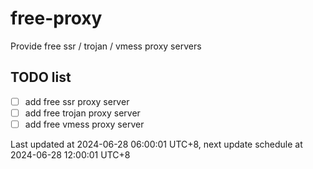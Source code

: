 
# free-proxy
Provide free ssr / trojan / vmess proxy servers


## TODO list
- [ ] add free ssr proxy server
- [ ] add free trojan proxy server
- [ ] add free vmess proxy server

Last updated at 2024-06-28 06:00:01 UTC+8, next update schedule at 2024-06-28 12:00:01 UTC+8

